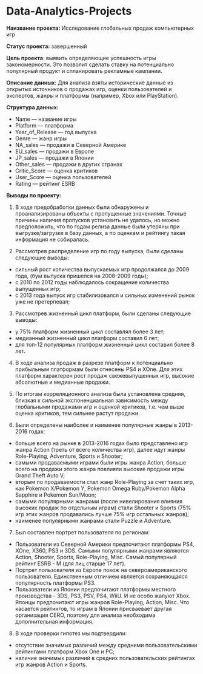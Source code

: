 # Data-Analytics-Projects

**Наизвание проекта:** Исследование глобальных продаж компьютерных игр

**Статус проекта:** завершенный

**Цель проекта**: выявить определяющие успешность игры закономерности. Это позволит сделать ставку на потенциально популярный продукт и спланировать рекламные кампании.

**Описание данных**: Для анализа взяты исторические данные из открытых источников о продажах игр, оценки пользователей и экспертов, жанры и платформы (например, Xbox или PlayStation).

**Структура данных:**
- Name — название игры
- Platform — платформа
- Year_of_Release — год выпуска
- Genre — жанр игры
- NA_sales — продажи в Северной Америке
- EU_sales — продажи в Европе
- JP_sales — продажи в Японии
- Other_sales — продажи в других странах
- Critic_Score — оценка критиков
- User_Score — оценка пользователей
- Rating — рейтинг ESRB

**Выводы по проекту:**
1. В ходе предобработки данных были обнаружены и проанализированы объекты с пропущенные значениями. Точные причины наличия пропусков установить не удалось, но можно предположить, что по годам релиза данные были утеряны при выгрузке/загрузке в базу данных, а по оценкам и рейтингу такая информация не собиралась.


2. Рассмотрев распределение игр по году выпуска, были сделаны следующие выводы:
- сильный рост количества выпускаемых игр продолжался до 2009 года, (бум выпуска пришелся на 2008-2009 годы);
- с 2010 по 2012 годы наблюдалось сокращение количества выпущенных игр;
- с 2013 года выпуск игр стабилизовался и сильных изменений рынок уже не претерпевал;


3. Рассмотрев жизненный цикл платформ, были сделаны следующие выводы:
- у 75% платформ жизненный цикл составлял более 3 лет;
- медианный жизненный цикл платформ составил 6 лет;
- для топ-12 популярных платформ жизненный цикл составил более 8 лет.

4. В ходе анализа продаж в разрезе платформ к потенциально прибыльным платформам были отнесены PS4 и XOne. Для этих платформ характерен рост продаж свежевыпущенных игр, высокие абсолютные и медианные продажи.


5. По итогам корреляционного анализа была установлена средняя, близкая к сильной экспоненциальная зависимость между глобальными продажами игр и оценкой критиков, т.е. чем выше оценка критиков, тем сильнее растут продажи.


6. Были определены наиболее и наименее популярные жанры в 2013-2016 годах:
- больше всего на рынке в 2013-2016 годах было представлено игр жанра Action (треть от всего количества игр), далее идут жанры Role-Playing, Adventure, Sports и Shooter;
- самыми продаваемыми играми были игры жанра Action, больше всего на продажи этого жанра повлияли высокие продажи игры Grand Theft Auto V;
- вторым по продаваемости стал жанр Role-Playing за счет таких игр, как Pokemon X/Pokemon Y, Pokemon Omega Ruby/Pokemon Alpha Sapphire и Pokemon Sun/Moon;
- самыми популярными жанрами (после нивелирования влияния высоких продаж по отдельным играм) стали Shooter и Sports (75% игр этих жанров продавались лучше 75% игр остальных жанров);
- наименее популярными жанрами стали Puzzle и Adventure.


7. Был составлен портрет пользователя по регионам:
- Пользователи из Северной Америки предпочитают платформы PS4, XOne, X360, PS3 и 3DS. Самыми популярными жанрами являются Action, Shooter, Sports, Role-Playing, Misc. Самый популярный рейтинг ESRB - M (для лиц старше 17 лет).
- Портрет пользователя из Европе похож на североамериканского пользователя. Единственным отличием является сохраняющаяся популярность платформы PS3.
- Пользователи из Японии предпочитают платформы местного производства - 3DS, PS3, PSV, PS4, WiiU. И не особо жалуют Xbox. Японцы предпочитают игры жанров Role-Playing, Action, Misc. Что касается рейтингов, то играм в Японии присваевает другая организация CERO, поэтому для анализа необходима дополнительная информация.

8. В ходе проверки гипотез мы подтвердили:
- отсутствие значимых различий между средними пользовательскими рейтингами платформ Xbox One и PC;
- наличие значимых различий в средних пользовательских рейтингах игр жанров Action и Sports.
